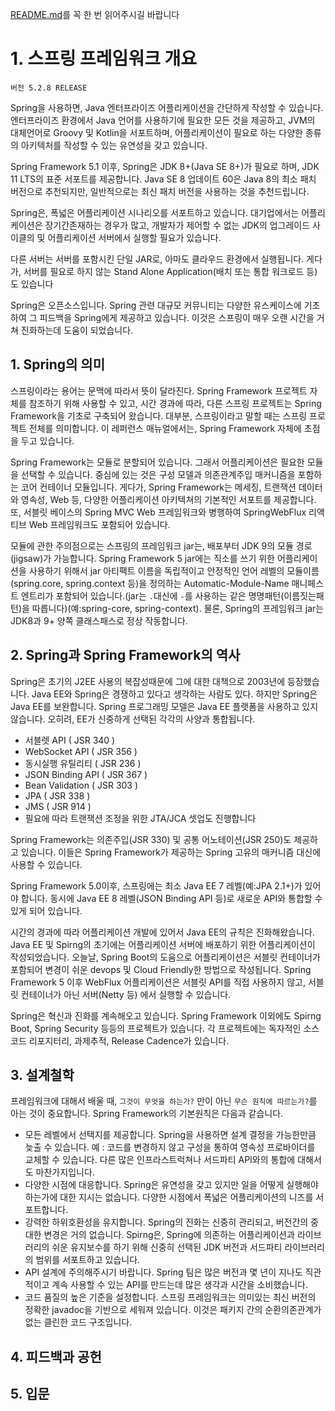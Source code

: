 [README.md](https://hsik0225.github.io/spring%20framework/README/)를 꼭 한 번 읽어주시길 바랍니다

# 1. 스프링 프레임워크 개요
```
버전 5.2.8 RELEASE
```
Spring을 사용하면, Java 엔터프라이즈 어플리케이션을 간단하게 작성할 수 있습니다.
엔터프라이즈 환경에서 Java 언어를 사용하기에 필요한 모든 것을 제공하고, JVM의
대체언어로 Groovy 및 Kotlin을 서포트하며, 어플리케이션이 필요로 하는 다양한 종류의
아키텍처를 작성할 수 있는 유연성을 갖고 있습니다.

Spring Framework 5.1 이후, Spring은 JDK 8+(Java SE 8+)가 필요로 하며,
JDK 11 LTS의 표준 서포트를 제공합니다. Java SE 8 업데이트 60은 Java 8의 최소
패치 버전으로 추천되지만, 일반적으로는 최신 패치 버전을 사용하는 것을 추천드립니다.

Spring은, 폭넓은 어플리케이션 시나리오를 서포트하고 있습니다. 대기업에서는 어플리케이션은
장기간존재하는 경우가 많고, 개발자가 제어할 수 없는 JDK의 업그레이드 사이클의 및 어플리케이션 서버에서
실행할 필요가 있습니다.

다른 서버는 서버를 포함시킨 단일 JAR로, 아마도 클라우드 환경에서 실행됩니다. 게다가, 서버를 필요로 하지 않는
Stand Alone Application(배치 또는 통합 워크로드 등)도 있습니다

Spring은 오픈소스입니다. Spring 관련 대규모 커뮤니티는 다양한 유스케이스에 기초하여 그 피드백을 Spring에게 제공하고 있습니다.
이것은 스프링이 매우 오랜 시간을 거쳐 진화하는데 도움이 되었습니다.
## 1. Spring의 의미
스프링이라는 용어는 문맥에 따라서 뜻이 달라진다. Spring Framework 프로젝트 자체를 참조하기
위해 사용할 수 있고, 시간 경과에 따라, 다른 스프링 프로젝트는 Spring Framework을 기초로
구축되어 왔습니다. 대부분, 스프링이라고 말할 때는 스프링 프로젝트 전체를 의미합니다. 이 레퍼런스 매뉴얼에서는,
Spring Framework 자체에 초점을 두고 있습니다.

Spring Framework는 모듈로 분할되어 있습니다. 그래서 어플리케이션은 필요한 모듈을 선택할 수 있습니다.
중심에 있는 것은 구성 모델과 의존관계주입 매커니즘을 포함하는 코어 컨테이너 모듈입니다. 게다가, Spring Framework는
메세징, 트랜잭션 데이터와 영속성, Web 등, 다양한 어플리케이션 아키텍쳐의 기본적인 서포트를 제공합니다.
또, 서블릿 베이스의 Spring MVC Web 프레임워크와 병행하여 SpringWebFlux 리액티브 Web 프레임워크도 포함되어 있습니다.

모듈에 관한 주의점으로는 스프링의 프레임워크 jar는, 배포부터 JDK 9의 모듈 경로(jigsaw)가 가능합니다.
Spring Framework 5 jar에는 직소를 쓰기 위한 어플리케이션을 사용하기 위해서 jar 아티팩트 이름을 독립적이고 안정적인 언어 레벨의
모듈이름(spring.core, spring.context 등)을 정의하는 Automatic-Module-Name 매니페스트 엔트리가
 포함되어 있습니다.(jar는 `.`대신에 `-`를 사용하는 같은 명명패턴(이름짓는패턴)을 따릅니다)(예:spring-core, spring-context).
 물론, Spring의 프레임워크 jar는 JDK8과 9+ 양쪽 클래스패스로 정상 작동합니다.
## 2. Spring과 Spring Framework의 역사
Spring은 초기의 J2EE 사용의 복잡성때문에 그에 대한 대책으로 2003년에 등장했습니다. Java EE와 Spring은
경쟁하고 있다고 생각하는 사람도 있다. 하지만 Spring은 Java EE를 보완합니다.
Spring 프로그래밍 모델은 Java EE 플랫폼을 사용하고 있지 않습니다.
오히려, EE가 신중하게 선택된 각각의 사양과 통합됩니다.
- 서블렛 API ( JSR 340 )
- WebSocket API ( JSR 356 )
- 동시실행 유틸리티 ( JSR 236 )
- JSON Binding API ( JSR 367 )
- Bean Validation ( JSR 303 )
- JPA ( JSR 338 )
- JMS ( JSR 914 )
 - 필요에 따라 트랜잭션 조정을 위한 JTA/JCA 셋업도 진행합니다

 Spring Framework는 의존주입(JSR 330) 및 공통 어노테이션(JSR 250)도 제공하고 있습니다.
 이들은 Spring Framework가 제공하는 Spring 고유의 매커니즘 대신에 사용할 수 있습니다.

 Spring Framework 5.0이후, 스프링에는 최소 Java EE 7 레벨(예:JPA 2.1+)가 있어야 합니다. 동시에 Java EE 8 레벨(JSON Binding API 등)로
 새로운 API와 통합할 수 있게 되어 있습니다.

 시간의 경과에 따라 어플리케이션 개발에 있어서 Java EE의 규칙은 진화해왔습니다. Java EE 및 Spirng의 초기에는
 어플리케이션 서버에 배포하기 위한 어플리케이션이 작성되었습니다. 오늘날, Spring Boot의 도움으로
 어플리케이션은 서블릿 컨테이너가 포함되어 변경이 쉬운 devops 및 Cloud Friendly한 방법으로 작성됩니다.
 Spring Framework 5 이후 WebFlux 어플리케이션은 서블릿 API를 직접 사용하지 않고, 서블릿 컨테이너가 아닌 서버(Netty 등) 에서 실행할 수 있습니다.

 Spring은 혁신과 진화를 계속해오고 있습니다. Spring Framework 이외에도 Spirng Boot, Spring Security 등등의 프로젝트가
 있습니다. 각 프로젝트에는 독자적인 소스코드 리포지터리, 과제추적, Release Cadence가 있습니다.
## 3. 설계철학
 프레임워크에 대해서 배울 때, `그것이 무엇을 하는가?` 만이 아닌 `무슨 원칙에 따르는가?`를 아는 것이 중요합니다.
 Spring Framework의 기본원칙은 다음과 같습니다.
 - 모든 레벨에서 선택지를 제공합니다. Spring을 사용하면 설계 결정을 가능한만큼 늦출 수 있습니다. 예 : 코드를
 변경하지 않고 구성을 통하여 영속성 프로바이더를 교체할 수 있습니다. 다른 많은 인프라스트럭쳐나 서드파티 API와의 통합에 대해서도
 마찬가지입니다.
 - 다양한 시점에 대응합니다. Spring은 유연성을 갖고 있지만 일을 어떻게 실행해야하는가에 대한 지시는 없습니다.
 다양한 시점에서 폭넓은 어플리케이션의 니즈를 서포트합니다.
- 강력한 하위호환성을 유지합니다. Spring의 진화는 신중히 관리되고, 버전간의 중대한 변경은 거의 없습니다. Spirng은,
Spring에 의존하는 어플리케이션과 라이브러리의 쉬운 유지보수를 하기 위해 신중히 선택된 JDK 버전과 서드파티 라이브러리의 범위를 서포트하고 있습니다.
- API 설계에 주의해주시기 바랍니다. Spring 팀은 많은 버전과 몇 년이 지나도 직관적이고 계속 사용할 수 있는 API를 만드는데
많은 생각과 시간을 소비했습니다.
- 코드 품질의 높은 기준을 설정합니다. 스프링 프레임워크는 의미있는 최신 버전의 정확한 javadoc을 기반으로 세워져 있습니다.
이것은 패키지 간의 순환의존관계가 없는 클린한 코드 구조입니다.

## 4. 피드백과 공헌

## 5. 입문